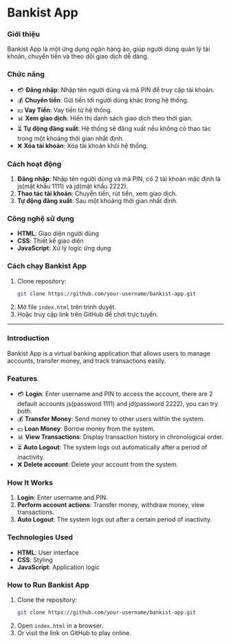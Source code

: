 # Bankist App

### Giới thiệu
Bankist App là một ứng dụng ngân hàng ảo, giúp người dùng quản lý tài khoản, chuyển tiền và theo dõi giao dịch dễ dàng.

### Chức năng
- 💳 **Đăng nhập**: Nhập tên người dùng và mã PIN để truy cập tài khoản.
- 💰 **Chuyển tiền**: Gửi tiền tới người dùng khác trong hệ thống.
- 💵 **Vay Tiền**: Vay tiền từ hệ thống.
- 📊 **Xem giao dịch**: Hiển thị danh sách giao dịch theo thời gian.
- ⏳ **Tự động đăng xuất**: Hệ thống sẽ đăng xuất nếu không có thao tác trong một khoảng thời gian nhất định.
- ❌ **Xóa tài khoản**: Xóa tài khoản khỏi hệ thống.

### Cách hoạt động
1. **Đăng nhập**: Nhập tên người dùng và mã PIN, có 2 tài khoản mặc định là js(mật khẩu 1111) và jd(mật khẩu 2222).
2. **Thao tác tài khoản**: Chuyển tiền, rút tiền, xem giao dịch.
3. **Tự động đăng xuất**: Sau một khoảng thời gian nhất định.

### Công nghệ sử dụng
- **HTML**: Giao diện người dùng
- **CSS**: Thiết kế giao diện
- **JavaScript**: Xử lý logic ứng dụng

### Cách chạy Bankist App
1. Clone repository:
   ```sh
   git clone https://github.com/your-username/bankist-app.git
   ```
2. Mở file `index.html` trên trình duyệt.
3. Hoặc truy cập link trên GitHub để chơi trực tuyến.

---


### Introduction
Bankist App is a virtual banking application that allows users to manage accounts, transfer money, and track transactions easily.

### Features
- 💳 **Login**: Enter username and PIN to access the account, there are 2 default accounts js(password 1111) and jd(password 2222), you can try both.
- 💰 **Transfer Money**: Send money to other users within the system.
- 💵 **Loan Money**: Borrow money from the system.
- 📊 **View Transactions**: Display transaction history in chronological order.
- ⏳ **Auto Logout**: The system logs out automatically after a period of inactivity.
- ❌ **Delete account**: Delete your account from the system.
### How It Works
1. **Login**: Enter username and PIN.
2. **Perform account actions**: Transfer money, withdraw money, view transactions.
3. **Auto Logout**: The system logs out after a certain period of inactivity.

### Technologies Used
- **HTML**: User interface
- **CSS**: Styling
- **JavaScript**: Application logic

### How to Run Bankist App
1. Clone the repository:
   ```sh
   git clone https://github.com/your-username/bankist-app.git
   ```
2. Open `index.html` in a browser.
3. Or visit the link on GitHub to play online.

